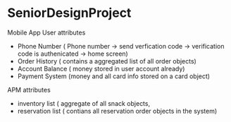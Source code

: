 # SeniorDesignProject


Mobile App User attributes
- Phone Number ( Phone number -> send verfication code -> verification code is authenicated -> home screen)
- Order History ( contains a aggregated list of all  order objects)
- Account Balance ( money stored in user account already)
- Payment System (money and all card info stored on a card object)

 APM attributes
 - inventory list ( aggregate of all snack objects, 
 - reservation list ( contians all reservation order objects in the system)
